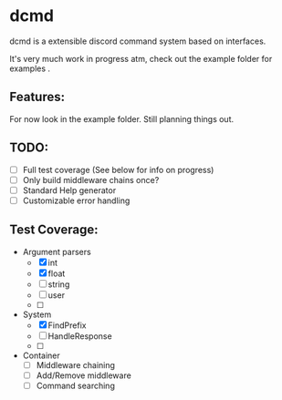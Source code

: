 # dcmd

dcmd is a extensible discord command system based on interfaces.

It's very much work in progress atm, check out the example folder for examples
.
## Features:

For now look in the example folder. Still planning things out.

## TODO:

 - [ ] Full test coverage (See below for info on progress)
 - [ ] Only build middleware chains once?
 - [ ] Standard Help generator
 - [ ] Customizable error handling

## Test Coverage:

 - Argument parsers
     + [x] int
     + [x] float
     + [ ] string
     + [ ] user
     + [ ] 
 - System
     + [x] FindPrefix
     + [ ] HandleResponse
     + [ ] 
 - Container
     + [ ] Middleware chaining
     + [ ] Add/Remove middleware
     + [ ] Command searching